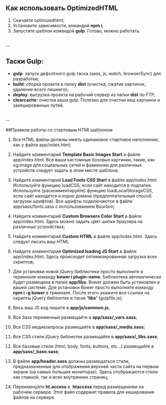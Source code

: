 ## Как использовать OptimizedHTML

1. Скачайте optimizedhtml;
2. Установите зависимости, командой **npm i**;
3. Запустите шаблон командой **gulp**. Готово, можно работать.


<br/>
--
<br/>

## Таски Gulp:

- **gulp**: запуск дефолтного gulp таска (sass, js, watch, browserSync) для разработки;
- **build**: сборка проекта в папку **dist** (очистка, сжатие картинок, удаление всего лишнего);
- **deploy**: выгрузка проекта на рабочий сервер из папки **dist** по FTP;
- **clearcache**: очистка кеша gulp. Полезно для очистки кеш картинок и закешированных путей.


<br/>
--
<br/>


##Правила работы со стартовым HTMl шаблоном

1. Все HTML файлы должны иметь одинаковое стартовое наполнение, как у файла app/index.html;

2. Найдите комментарий **Template Basic Images Start** в файле app/index.html. Все ваши кастомные бозовые картинки, такие, как og:image для социальных сетей и фавиконки для различных устройств следует задать в этом месте шаблона.

3. Найдите комментарий **Load Fonts CSS Start** в файле app/index.html. Используйте функцию loadCSS, если сайт находится в подпапке. Используйте (раскомментируйте) функцию loadLocalStorageCSS, если сайт находится в корне домена (предпочтительный способ загрузки шрифтов). Все шрифты подключаются в файле app/sass/fonts.sass с использованием Bourbon;

4. Найдите комментарий **Custom Browsers Color Start** в файле app/index.html. Здесь можно задать цвет шапки браузера на различных устройствах;

5. Найдите комментарий **Custom HTML** в файле app/index.html. Здесь следует писать ваш HTML

6. Найдите комментарий **Optimized loading JS Start** в файле app/index.html. Здесь происходит оптимизированная загрузка всех скриптов;

7. Для установки новой jQuery библиотеки просто выполните в терминале команду **bower i plugin-name**. Библиотека автоматически будет размещена в папке **app/libs**. Bower должен быть установлен в вашей системе. Для установки Bower просто выполните команду **npm i -g bower** в трминале. После этого укажите все ссылки на скрипты jQuery библиотек в таске **'libs'** (gulpfile.js);

8. Весь ваш JS код пишите в **app/js/common.js**;

9. Все Sass переменные размещайте в **app/sass/_vars.sass**;

10. Все CSS медиазапросы размещайте в **app/sass/_media.sass**;

11. Все CSS стили jQuery библиотек размещайте в **app/sass/_libs.sass**;

12. Все базовые стили (html, body, fonts, buttons, etc...) размещайте в **app/sass/_base.sass**;

13. В файле **app/header.sass** должны размещаться стили, предназначенные для отображения верхней части сайта на первом экране (на самых больших мониторах). Здесь отображаются стили как главной, так и всех внутренних страниц;

14. Переименуйте **ht.access** в .**htaccess** перед размещением на рабочем сервере. Этот файл содержит правила для кеширования файлов на сервере.